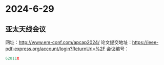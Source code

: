 # 2024-6-29
## 亚太天线会议
网址：http://www.em-conf.com/apcap2024/
论文提交地址：https://ieee-pdf-express.org/account/login?ReturnUrl=%2F
会议编号：
```python
62011X
```
